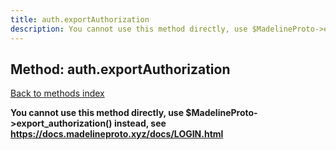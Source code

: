 ```yaml
---
title: auth.exportAuthorization
description: You cannot use this method directly, use $MadelineProto->export_authorization() instead, see https://docs.madelineproto.xyz/docs/LOGIN.html
---
```

## Method: auth.exportAuthorization  
[Back to methods index](index.md)


**You cannot use this method directly, use $MadelineProto->export_authorization() instead, see https://docs.madelineproto.xyz/docs/LOGIN.html**




